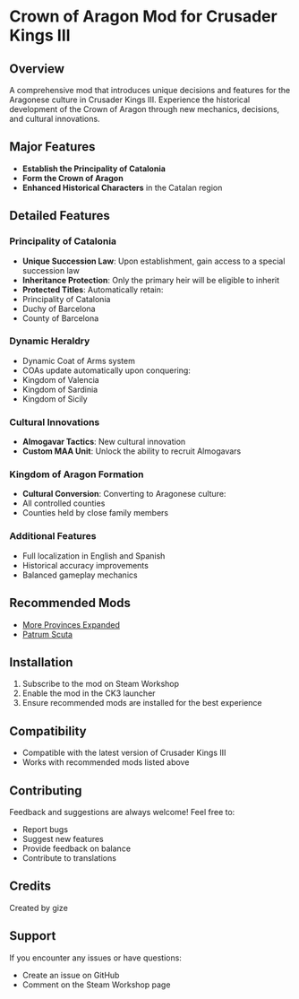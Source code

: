 # Crown of Aragon Mod for Crusader Kings III

## Overview
A comprehensive mod that introduces unique decisions and features for the Aragonese culture in Crusader Kings III. Experience the historical development of the Crown of Aragon through new mechanics, decisions, and cultural innovations.

## Major Features
- **Establish the Principality of Catalonia**
- **Form the Crown of Aragon**
- **Enhanced Historical Characters** in the Catalan region

## Detailed Features

### Principality of Catalonia
- **Unique Succession Law**: Upon establishment, gain access to a special succession law
- **Inheritance Protection**: Only the primary heir will be eligible to inherit
- **Protected Titles**: Automatically retain:
 - Principality of Catalonia
 - Duchy of Barcelona
 - County of Barcelona

### Dynamic Heraldry
- Dynamic Coat of Arms system
- COAs update automatically upon conquering:
 - Kingdom of Valencia
 - Kingdom of Sardinia
 - Kingdom of Sicily

### Cultural Innovations
- **Almogavar Tactics**: New cultural innovation
- **Custom MAA Unit**: Unlock the ability to recruit Almogavars

### Kingdom of Aragon Formation
- **Cultural Conversion**: Converting to Aragonese culture:
 - All controlled counties
 - Counties held by close family members

### Additional Features
- Full localization in English and Spanish
- Historical accuracy improvements
- Balanced gameplay mechanics

## Recommended Mods
- [More Provinces Expanded](https://steamcommunity.com/workshop/filedetails/?id=2960153137)
- [Patrum Scuta](https://steamcommunity.com/sharedfiles/filedetails/?id=2877995588)

## Installation
1. Subscribe to the mod on Steam Workshop
2. Enable the mod in the CK3 launcher
3. Ensure recommended mods are installed for the best experience

## Compatibility
- Compatible with the latest version of Crusader Kings III
- Works with recommended mods listed above

## Contributing
Feedback and suggestions are always welcome! Feel free to:
- Report bugs
- Suggest new features
- Provide feedback on balance
- Contribute to translations

## Credits
Created by gize

## Support
If you encounter any issues or have questions:
- Create an issue on GitHub
- Comment on the Steam Workshop page